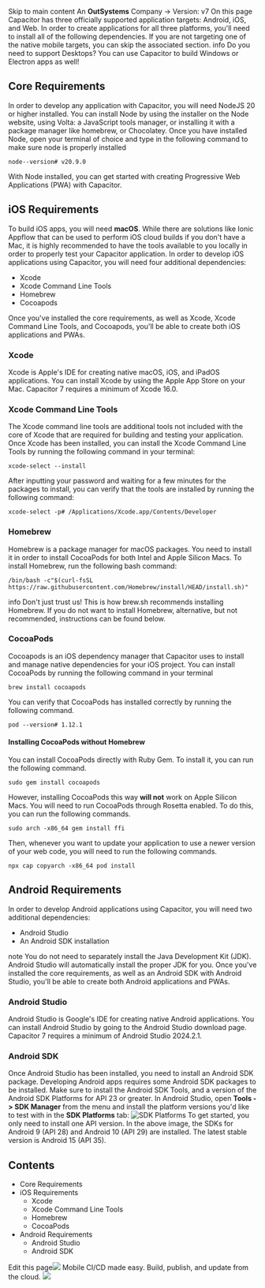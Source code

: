Skip to main content
An **OutSystems** Company →
Version: v7
On this page
Capacitor has three officially supported application targets: Android, iOS, and Web. In order to create applications for all three platforms, you'll need to install all of the following dependencies. If you are not targeting one of the native mobile targets, you can skip the associated section.
info
Do you need to support Desktops? You can use Capacitor to build Windows or Electron apps as well!
## Core Requirements​
In order to develop any application with Capacitor, you will need NodeJS 20 or higher installed. You can install Node by using the installer on the Node website, using Volta: a JavaScript tools manager, or installing it with a package manager like homebrew, or Chocolatey.
Once you have installed Node, open your terminal of choice and type in the following command to make sure node is properly installed
```
node--version# v20.9.0
```

With Node installed, you can get started with creating Progressive Web Applications (PWA) with Capacitor.
## iOS Requirements​
To build iOS apps, you will need **macOS**. While there are solutions like Ionic Appflow that can be used to perform iOS cloud builds if you don't have a Mac, it is highly recommended to have the tools available to you locally in order to properly test your Capacitor application.
In order to develop iOS applications using Capacitor, you will need four additional dependencies:
  * Xcode
  * Xcode Command Line Tools
  * Homebrew
  * Cocoapods


Once you've installed the core requirements, as well as Xcode, Xcode Command Line Tools, and Cocoapods, you'll be able to create both iOS applications and PWAs.
### Xcode​
Xcode is Apple's IDE for creating native macOS, iOS, and iPadOS applications. You can install Xcode by using the Apple App Store on your Mac. Capacitor 7 requires a minimum of Xcode 16.0.
### Xcode Command Line Tools​
The Xcode command line tools are additional tools not included with the core of Xcode that are required for building and testing your application. Once Xcode has been installed, you can install the Xcode Command Line Tools by running the following command in your terminal:
```
xcode-select --install
```

After inputting your password and waiting for a few minutes for the packages to install, you can verify that the tools are installed by running the following command:
```
xcode-select -p# /Applications/Xcode.app/Contents/Developer
```

### Homebrew​
Homebrew is a package manager for macOS packages. You need to install it in order to install CocoaPods for both Intel and Apple Silicon Macs.
To install Homebrew, run the following bash command:
```
/bin/bash -c"$(curl-fsSL https://raw.githubusercontent.com/Homebrew/install/HEAD/install.sh)"
```

info
Don't just trust us! This is how brew.sh recommends installing Homebrew.
If you do not want to install Homebrew, alternative, but not recommended, instructions can be found below.
### CocoaPods​
Cocoapods is an iOS dependency manager that Capacitor uses to install and manage native dependencies for your iOS project. You can install CocoaPods by running the following command in your terminal
```
brew install cocoapods
```

You can verify that CocoaPods has installed correctly by running the following command.
```
pod --version# 1.12.1
```

#### Installing CocoaPods without Homebrew​
You can install CocoaPods directly with Ruby Gem. To install it, you can run the following command.
```
sudo gem install cocoapods
```

However, installing CocoaPods this way **will not** work on Apple Silicon Macs. You will need to run CocoaPods through Rosetta enabled. To do this, you can run the following commands.
```
sudo arch -x86_64 gem install ffi
```

Then, whenever you want to update your application to use a newer version of your web code, you will need to run the following commands.
```
npx cap copyarch -x86_64 pod install
```

## Android Requirements​
In order to develop Android applications using Capacitor, you will need two additional dependencies:
  * Android Studio
  * An Android SDK installation


note
You do not need to separately install the Java Development Kit (JDK). Android Studio will automatically install the proper JDK for you.
Once you've installed the core requirements, as well as an Android SDK with Android Studio, you'll be able to create both Android applications and PWAs.
### Android Studio​
Android Studio is Google's IDE for creating native Android applications. You can install Android Studio by going to the Android Studio download page. Capacitor 7 requires a minimum of Android Studio 2024.2.1.
### Android SDK​
Once Android Studio has been installed, you need to install an Android SDK package.
Developing Android apps requires some Android SDK packages to be installed. Make sure to install the Android SDK Tools, and a version of the Android SDK Platforms for API 23 or greater.
In Android Studio, open **Tools - > SDK Manager** from the menu and install the platform versions you'd like to test with in the **SDK Platforms** tab:
![SDK Platforms](https://capacitorjs.com/docs/assets/images/sdk-platforms-73ec4b5bd3b71287e102621393e95d02.png)
To get started, you only need to install one API version. In the above image, the SDKs for Android 9 (API 28) and Android 10 (API 29) are installed. The latest stable version is Android 15 (API 35).
## Contents
  * Core Requirements
  * iOS Requirements
    * Xcode
    * Xcode Command Line Tools
    * Homebrew
    * CocoaPods
  * Android Requirements
    * Android Studio
    * Android SDK


Edit this page![](https://images.prismic.io/ionicframeworkcom/50ede1c5-d69d-4c9d-bf0d-4c9ab7c14724_doc-ad-appflow.png?auto=compress,format&rect=0,0,280,200&w=280&h=200)
Mobile CI/CD made easy. Build, publish, and update from the cloud.
![](https://cdn.bizible.com/ipv?_biz_r=&_biz_h=802059049&_biz_u=ed6d98ad223740ddbf99774ce8c4ab02&_biz_l=https%3A%2F%2Fcapacitorjs.com%2Fdocs%2Fgetting-started%2Fenvironment-setup&_biz_t=1739811911269&_biz_i=Environment%20Setup%20%7C%20Capacitor%20Documentation&_biz_n=8&rnd=64292&cdn_o=a&_biz_z=1739811911269)
